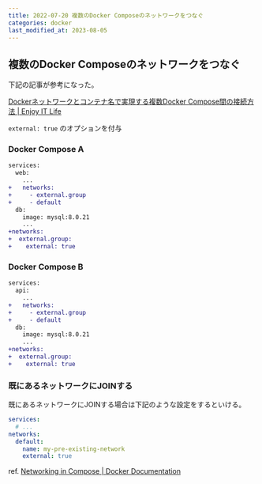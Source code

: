 ```yaml
---
title: 2022-07-20 複数のDocker Composeのネットワークをつなぐ
categories: docker
last_modified_at: 2023-08-05
---
```


## 複数のDocker Composeのネットワークをつなぐ

下記の記事が参考になった。

[Dockerネットワークとコンテナ名で実現する複数Docker Compose間の接続方法 \| Enjoy IT Life](https://nishinatoshiharu.com/access-container-via-network/)

`external: true` のオプションを付与

### Docker Compose A

```diff
services:
  web:
    ...
+   networks:
+     - external.group
+     - default
  db:
    image: mysql:8.0.21
    ...
+networks:
+  external.group:
+    external: true
```

### Docker Compose B

```diff
services:
  api:
    ...
+   networks:
+     - external.group
+     - default
  db:
    image: mysql:8.0.21
    ...
+networks:
+  external.group:
+    external: true
```

### 既にあるネットワークにJOINする

既にあるネットワークにJOINする場合は下記のような設定をするといける。

```yml
services:
  # ...
networks:
  default:
    name: my-pre-existing-network
    external: true
```

ref. [Networking in Compose \| Docker Documentation](https://docs.docker.com/compose/networking/)
